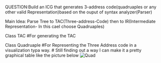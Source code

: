 QUESTION:Build an ICG that generates 3-address code(quadruaples or any other valid Representation)based on the ouput of syntax analyzer(Parser) 

Main Idea: Parse Tree to TAC(Three-address-Code) then to IR(Intermediate Representation- In this caeI choose Quadruaples)

Class TAC 
    #For generating the TAC 

Class Quadruaple 
    #For Representing the Three Address code in a visualization typa way.
    # Still finding out a way I can make it a pretty graphical table like the picture below 
    ![Quad](https://user-images.githubusercontent.com/70433606/166177490-9810d2ae-3634-4f67-9412-d64f36ac4dc2.png)
